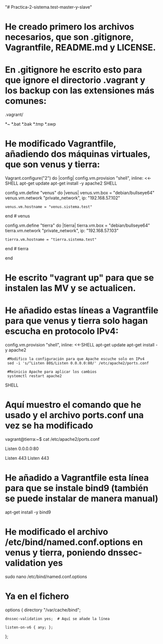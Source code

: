 "# Practica-2-sistema.test-master-y-slave" 

# He creado primero los archivos necesarios, que son .gitignore, Vagrantfile, README.md y LICENSE.

# En .gitignore he escrito esto para que ignore el directorio .vagrant y los backup con las extensiones más comunes:

.vagrant/

*~
*.bat
*.bak
*.tmp
*.swp

# He modificado Vagrantfile, añadiendo dos máquinas virtuales, que son venus y tierra:

Vagrant.configure("2") do |config|
  config.vm.provision "shell", inline: <<-SHELL
     apt-get update
     apt-get install -y apache2
  SHELL

  config.vm.define "venus" do |venus|
    venus.vm.box = "debian/bullseye64"
    venus.vm.network "private_network", ip: "192.168.57.102"

    venus.vm.hostname = "venus.sistema.test"
  end # venus

  config.vm.define "tierra" do |tierra|
    tierra.vm.box = "debian/bullseye64"
    tierra.vm.network "private_network", ip: "192.168.57.103"

    tierra.vm.hostname = "tierra.sistema.test"
  end # tierra

end

# He escrito "vagrant up" para que se instalen las MV y se actualicen.

# He añadido estas líneas a Vagrantfile para que venus y tierra solo hagan escucha en protocolo IPv4:

config.vm.provision "shell", inline: <<-SHELL
     apt-get update
     apt-get install -y apache2

     #Modifico la configuración para que Apache escuche solo en IPv4
     sed -i 's/^Listen 80$/Listen 0.0.0.0:80/' /etc/apache2/ports.conf

     #Reinicio Apache para aplicar los cambios
     systemctl restart apache2
  SHELL

# Aquí muestro el comando que he usado y el archivo ports.conf una vez se ha modificado

vagrant@tierra:~$ cat /etc/apache2/ports.conf

Listen 0.0.0.0:80

<IfModule ssl_module>
        Listen 443
</IfModule>

<IfModule mod_gnutls.c>
        Listen 443
</IfModule>

# He añadido a Vagrantfile esta línea para que se instale bind9 (también se puede instalar de manera manual)

apt-get install -y bind9

# He modificado el archivo /etc/bind/named.conf.options en venus y tierra, poniendo dnssec-validation yes

sudo nano /etc/bind/named.conf.options

# Ya en el fichero

options {
    directory "/var/cache/bind";

    dnssec-validation yes;  # Aquí se añade la línea

    listen-on-v6 { any; };
};

# 